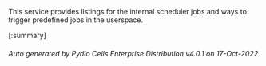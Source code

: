 






This service provides listings for the internal scheduler jobs and ways to trigger predefined jobs in the userspace.

[:summary]

###### Auto generated by Pydio Cells Enterprise Distribution v4.0.1 on 17-Oct-2022
